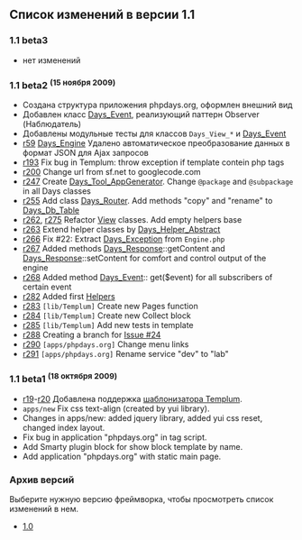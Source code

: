 ## Список изменений в версии 1.1 ##

### 1.1 beta3 ###

  * нет изменений

### 1.1 beta2 <sup>(15 ноября 2009)</sup> ###

  * Создана структура приложения phpdays.org, оформлен внешний вид
  * Добавлен класс [Days\_Event](RuLibDaysEvent.md), реализующий паттерн Observer (Наблюдатель)
  * Добавлены модульные тесты для классов `Days_View_*` и [Days\_Event](RuLibDaysEvent.md)
  * [r59](https://code.google.com/p/phpdays/source/detail?r=59) [Days\_Engine](RuLibDaysEngine.md) Удалено автоматическое преобразование данных в формат JSON для Ajax запросов
  * [r193](https://code.google.com/p/phpdays/source/detail?r=193) Fix bug in Templum: throw exception if template contein php tags
  * [r200](https://code.google.com/p/phpdays/source/detail?r=200) Change url from sf.net to googlecode.com
  * [r247](https://code.google.com/p/phpdays/source/detail?r=247) Create [Days\_Tool\_AppGenerator](RuLibDaysToolAppGenerator.md). Change `@package` and `@subpackage` in all Days classes
  * [r255](https://code.google.com/p/phpdays/source/detail?r=255) Add class [Days\_Router](RuLibDaysRouter.md). Add methods "copy" and "rename" to [Days\_Db\_Table](RuLibDaysDbTable.md)
  * [r262](https://code.google.com/p/phpdays/source/detail?r=262), [r275](https://code.google.com/p/phpdays/source/detail?r=275) Refactor [View](RuLibDaysView.md) classes. Add empty helpers base
  * [r263](https://code.google.com/p/phpdays/source/detail?r=263) Extend helper classes by [Days\_Helper\_Abstract](RuLibDaysHelperAbstract.md)
  * [r266](https://code.google.com/p/phpdays/source/detail?r=266) Fix #22: Extract [Days\_Exception](RuLibDaysException.md) from `Engine.php`
  * [r267](https://code.google.com/p/phpdays/source/detail?r=267) Added methods [Days\_Response](RuLibDaysResponse.md)::getContent and [Days\_Response](RuLibDaysResponse.md)::setContent for comfort and control output of the engine
  * [r268](https://code.google.com/p/phpdays/source/detail?r=268) Added method [Days\_Event](RuLibDaysEvent.md):: get($event) for all subscribers of certain event
  * [r282](https://code.google.com/p/phpdays/source/detail?r=282) Added first [Helpers](RuLibDaysHelper.md)
  * [r283](https://code.google.com/p/phpdays/source/detail?r=283) `[lib/Templum]` Create new Pages function
  * [r284](https://code.google.com/p/phpdays/source/detail?r=284) `[lib/Templum]` Create new Collect block
  * [r285](https://code.google.com/p/phpdays/source/detail?r=285) `[lib/Templum]` Add new tests in template
  * [r288](https://code.google.com/p/phpdays/source/detail?r=288) Creating a branch for [Issue #24](https://code.google.com/p/phpdays/issues/detail?id=#24)
  * [r290](https://code.google.com/p/phpdays/source/detail?r=290) `[apps/phpdays.org]` Change menu links
  * [r291](https://code.google.com/p/phpdays/source/detail?r=291) `[apps/phpdays.org]` Rename service "dev" to "lab"

### 1.1 beta1 <sup>(18 октября 2009)</sup> ###

  * [r19](https://code.google.com/p/phpdays/source/detail?r=19)-[r20](https://code.google.com/p/phpdays/source/detail?r=20) Добавлена поддержка [шаблонизатора Templum](http://templum.googlecode.com).
  * `apps/new` Fix css text-align (created by yui library).
  * Changes in apps/new: added jquery library, added yui css reset, changed index layout.
  * Fix bug in application "phpdays.org" in tag script.
  * Add Smarty plugin block for show block template by name.
  * Add application "phpdays.org" with static main page.

### Архив версий ###

Выберите нужную версию фреймворка, чтобы просмотреть список изменений в нем.

  * [1.0](RuChangelog1_0.md)